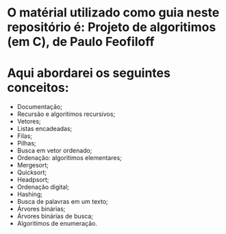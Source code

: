 # O matérial utilizado como guia neste repositório é: Projeto de algoritimos (em C), de Paulo Feofiloff

# Aqui abordarei os seguintes conceitos:
  * Documentação;
  * Recursão e algoritimos recursivos;
  * Vetores;
  * Listas encadeadas;
  * Filas;
  * Pilhas;
  * Busca em vetor ordenado;
  * Ordenação: algoritimos elementares;
  * Mergesort;
  * Quicksort;
  * Headpsort;
  * Ordenação digital;
  * Hashing;
  * Busca de palavras em um texto;
  * Árvores binárias;
  * Árvores binárias de busca;
  * Algoritimos de enumeração.

